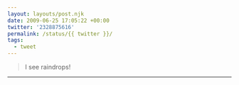 ```yaml
---
layout: layouts/post.njk
date: 2009-06-25 17:05:22 +00:00
twitter: '2328875616'
permalink: /status/{{ twitter }}/
tags: 
  - tweet
---
```


> I see raindrops!

---
